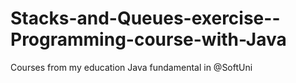 # Stacks-and-Queues-exercise--Programming-course-with-Java
Courses from my education Java fundamental  in @SoftUni

